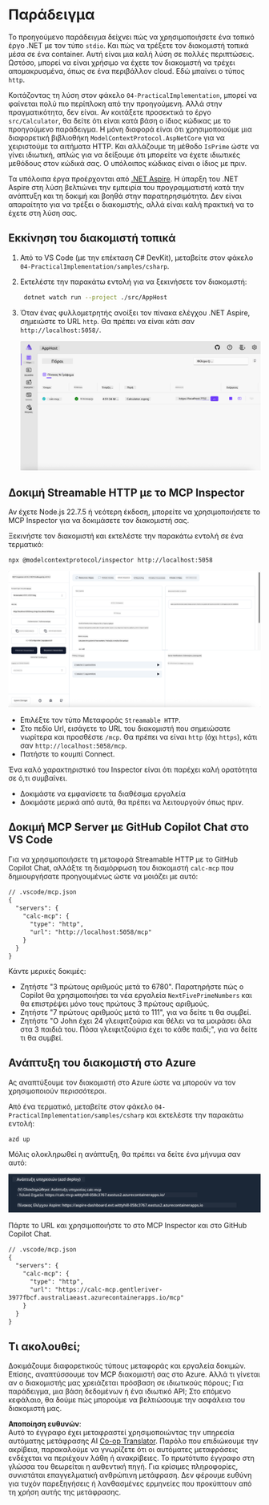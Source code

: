 <!--
CO_OP_TRANSLATOR_METADATA:
{
  "original_hash": "0bc7bd48f55f1565f1d95ccb2c16f728",
  "translation_date": "2025-07-13T23:06:59+00:00",
  "source_file": "04-PracticalImplementation/samples/csharp/README.md",
  "language_code": "el"
}
-->
# Παράδειγμα

Το προηγούμενο παράδειγμα δείχνει πώς να χρησιμοποιήσετε ένα τοπικό έργο .NET με τον τύπο `stdio`. Και πώς να τρέξετε τον διακομιστή τοπικά μέσα σε ένα container. Αυτή είναι μια καλή λύση σε πολλές περιπτώσεις. Ωστόσο, μπορεί να είναι χρήσιμο να έχετε τον διακομιστή να τρέχει απομακρυσμένα, όπως σε ένα περιβάλλον cloud. Εδώ μπαίνει ο τύπος `http`.

Κοιτάζοντας τη λύση στον φάκελο `04-PracticalImplementation`, μπορεί να φαίνεται πολύ πιο περίπλοκη από την προηγούμενη. Αλλά στην πραγματικότητα, δεν είναι. Αν κοιτάξετε προσεκτικά το έργο `src/Calculator`, θα δείτε ότι είναι κατά βάση ο ίδιος κώδικας με το προηγούμενο παράδειγμα. Η μόνη διαφορά είναι ότι χρησιμοποιούμε μια διαφορετική βιβλιοθήκη `ModelContextProtocol.AspNetCore` για να χειριστούμε τα αιτήματα HTTP. Και αλλάζουμε τη μέθοδο `IsPrime` ώστε να γίνει ιδιωτική, απλώς για να δείξουμε ότι μπορείτε να έχετε ιδιωτικές μεθόδους στον κώδικά σας. Ο υπόλοιπος κώδικας είναι ο ίδιος με πριν.

Τα υπόλοιπα έργα προέρχονται από [.NET Aspire](https://learn.microsoft.com/dotnet/aspire/get-started/aspire-overview). Η ύπαρξη του .NET Aspire στη λύση βελτιώνει την εμπειρία του προγραμματιστή κατά την ανάπτυξη και τη δοκιμή και βοηθά στην παρατηρησιμότητα. Δεν είναι απαραίτητο για να τρέξει ο διακομιστής, αλλά είναι καλή πρακτική να το έχετε στη λύση σας.

## Εκκίνηση του διακομιστή τοπικά

1. Από το VS Code (με την επέκταση C# DevKit), μεταβείτε στον φάκελο `04-PracticalImplementation/samples/csharp`.
1. Εκτελέστε την παρακάτω εντολή για να ξεκινήσετε τον διακομιστή:

   ```bash
    dotnet watch run --project ./src/AppHost
   ```

1. Όταν ένας φυλλομετρητής ανοίξει τον πίνακα ελέγχου .NET Aspire, σημειώστε το URL `http`. Θα πρέπει να είναι κάτι σαν `http://localhost:5058/`.

   ![.NET Aspire Dashboard](../../../../../translated_images/dotnet-aspire-dashboard.0a7095710e9301e90df2efd867e1b675b3b9bc2ccd7feb1ebddc0751522bc37c.el.png)

## Δοκιμή Streamable HTTP με το MCP Inspector

Αν έχετε Node.js 22.7.5 ή νεότερη έκδοση, μπορείτε να χρησιμοποιήσετε το MCP Inspector για να δοκιμάσετε τον διακομιστή σας.

Ξεκινήστε τον διακομιστή και εκτελέστε την παρακάτω εντολή σε ένα τερματικό:

```bash
npx @modelcontextprotocol/inspector http://localhost:5058
```

![MCP Inspector](../../../../../translated_images/mcp-inspector.c223422b9b494fb4a518a3b3911b3e708e6a5715069470f9163ee2ee8d5f1ba9.el.png)

- Επιλέξτε τον τύπο Μεταφοράς `Streamable HTTP`.
- Στο πεδίο Url, εισάγετε το URL του διακομιστή που σημειώσατε νωρίτερα και προσθέστε `/mcp`. Θα πρέπει να είναι `http` (όχι `https`), κάτι σαν `http://localhost:5058/mcp`.
- Πατήστε το κουμπί Connect.

Ένα καλό χαρακτηριστικό του Inspector είναι ότι παρέχει καλή ορατότητα σε ό,τι συμβαίνει.

- Δοκιμάστε να εμφανίσετε τα διαθέσιμα εργαλεία
- Δοκιμάστε μερικά από αυτά, θα πρέπει να λειτουργούν όπως πριν.

## Δοκιμή MCP Server με GitHub Copilot Chat στο VS Code

Για να χρησιμοποιήσετε τη μεταφορά Streamable HTTP με το GitHub Copilot Chat, αλλάξτε τη διαμόρφωση του διακομιστή `calc-mcp` που δημιουργήσατε προηγουμένως ώστε να μοιάζει με αυτό:

```jsonc
// .vscode/mcp.json
{
  "servers": {
    "calc-mcp": {
      "type": "http",
      "url": "http://localhost:5058/mcp"
    }
  }
}
```

Κάντε μερικές δοκιμές:

- Ζητήστε "3 πρώτους αριθμούς μετά το 6780". Παρατηρήστε πώς ο Copilot θα χρησιμοποιήσει τα νέα εργαλεία `NextFivePrimeNumbers` και θα επιστρέψει μόνο τους πρώτους 3 πρώτους αριθμούς.
- Ζητήστε "7 πρώτους αριθμούς μετά το 111", για να δείτε τι θα συμβεί.
- Ζητήστε "Ο John έχει 24 γλειφιτζούρια και θέλει να τα μοιράσει όλα στα 3 παιδιά του. Πόσα γλειφιτζούρια έχει το κάθε παιδί;", για να δείτε τι θα συμβεί.

## Ανάπτυξη του διακομιστή στο Azure

Ας αναπτύξουμε τον διακομιστή στο Azure ώστε να μπορούν να τον χρησιμοποιούν περισσότεροι.

Από ένα τερματικό, μεταβείτε στον φάκελο `04-PracticalImplementation/samples/csharp` και εκτελέστε την παρακάτω εντολή:

```bash
azd up
```

Μόλις ολοκληρωθεί η ανάπτυξη, θα πρέπει να δείτε ένα μήνυμα σαν αυτό:

![Azd deployment success](../../../../../translated_images/azd-deployment-success.bd42940493f1b834a5ce6251a6f88966546009b350df59d0cc4a8caabe94a4f1.el.png)

Πάρτε το URL και χρησιμοποιήστε το στο MCP Inspector και στο GitHub Copilot Chat.

```jsonc
// .vscode/mcp.json
{
  "servers": {
    "calc-mcp": {
      "type": "http",
      "url": "https://calc-mcp.gentleriver-3977fbcf.australiaeast.azurecontainerapps.io/mcp"
    }
  }
}
```

## Τι ακολουθεί;

Δοκιμάζουμε διαφορετικούς τύπους μεταφοράς και εργαλεία δοκιμών. Επίσης, αναπτύσσουμε τον MCP διακομιστή σας στο Azure. Αλλά τι γίνεται αν ο διακομιστής μας χρειάζεται πρόσβαση σε ιδιωτικούς πόρους; Για παράδειγμα, μια βάση δεδομένων ή ένα ιδιωτικό API; Στο επόμενο κεφάλαιο, θα δούμε πώς μπορούμε να βελτιώσουμε την ασφάλεια του διακομιστή μας.

**Αποποίηση ευθυνών**:  
Αυτό το έγγραφο έχει μεταφραστεί χρησιμοποιώντας την υπηρεσία αυτόματης μετάφρασης AI [Co-op Translator](https://github.com/Azure/co-op-translator). Παρόλο που επιδιώκουμε την ακρίβεια, παρακαλούμε να γνωρίζετε ότι οι αυτόματες μεταφράσεις ενδέχεται να περιέχουν λάθη ή ανακρίβειες. Το πρωτότυπο έγγραφο στη γλώσσα του θεωρείται η αυθεντική πηγή. Για κρίσιμες πληροφορίες, συνιστάται επαγγελματική ανθρώπινη μετάφραση. Δεν φέρουμε ευθύνη για τυχόν παρεξηγήσεις ή λανθασμένες ερμηνείες που προκύπτουν από τη χρήση αυτής της μετάφρασης.